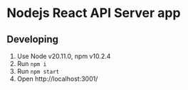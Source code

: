 # Nodejs React API Server app

## Developing

1. Use Node v20.11.0, npm v10.2.4
2. Run `npm i`
3. Run `npm start`
4. Open http://localhost:3001/
